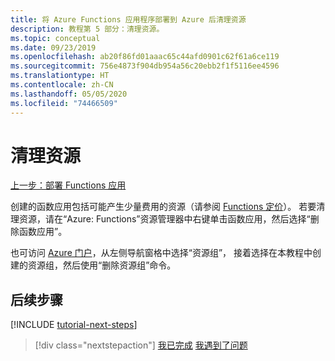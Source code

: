 ```yaml
---
title: 将 Azure Functions 应用程序部署到 Azure 后清理资源
description: 教程第 5 部分：清理资源。
ms.topic: conceptual
ms.date: 09/23/2019
ms.openlocfilehash: ab20f86fd01aaac65c44afd0901c62f61a6ce119
ms.sourcegitcommit: 756e4873f904db954a56c20ebb2f1f5116ee4596
ms.translationtype: HT
ms.contentlocale: zh-CN
ms.lasthandoff: 05/05/2020
ms.locfileid: "74466509"
---
```

# <a name="clean-up-resources"></a>清理资源

[上一步：部署 Functions 应用](tutorial-vscode-serverless-node-04.md)

创建的函数应用包括可能产生少量费用的资源（请参阅 [Functions 定价](https://azure.microsoft.com/pricing/details/functions/)）。 若要清理资源，请在“Azure:  Functions”资源管理器中右键单击函数应用，然后选择“删除函数应用”。 

也可访问 [Azure 门户](https://portal.azure.com)，从左侧导航窗格中选择“资源组”，  接着选择在本教程中创建的资源组，然后使用“删除资源组”命令。 

## <a name="next-steps"></a>后续步骤

[!INCLUDE [tutorial-next-steps](includes/tutorial-next-steps.md)]

> [!div class="nextstepaction"]
> [我已完成](node-howto-write-serverless-code.md) [我遇到了问题](https://www.research.net/r/PWZWZ52?tutorial=node-deployment-azurefunctions&step=clean-up-resources)
